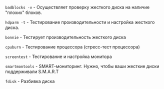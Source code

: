 ```badblocks -v``` - Осуществляет проверку жесткого диска на наличие "плохих" блоков.

```hdparm -t``` - Тестирование производительности и настройка жесткого диска.  

```bonnie``` - Тестирует производительность жесткого диска  

```cpuburn``` - Тестирование процессора (стресс-тест процессора)  

```screentest``` - Тестирование и настройка монитора  

```smartmontools``` - SМАRТ-мониторинг. Нужно, чтобы ваши жесткие диски поддерживали S.M.A.R.T 

```fdisk``` - Разбивка диска
